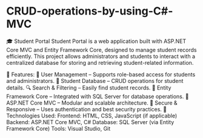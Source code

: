 # CRUD-operations-by-using-C\#-MVC
🎓 Student Portal
Student Portal is a web application built with ASP.NET Core MVC and Entity Framework Core, designed to manage student records efficiently. This project allows administrators and students to interact with a centralized database for storing and retrieving student-related information.

🔹 Features:
🏫 User Management – Supports role-based access for students and administrators.
📄 Student Database – CRUD operations for student details.
🔍 Search & Filtering – Easily find student records.
🔗 Entity Framework Core – Integrated with SQL Server for database operations.
🔧 ASP.NET Core MVC – Modular and scalable architecture.
🔐 Secure & Responsive – Uses authentication and best security practices.
🔹 Technologies Used:
Frontend: HTML, CSS, JavaScript (if applicable)
Backend: ASP.NET Core MVC, C#
Database: SQL Server (via Entity Framework Core)
Tools: Visual Studio, Git
